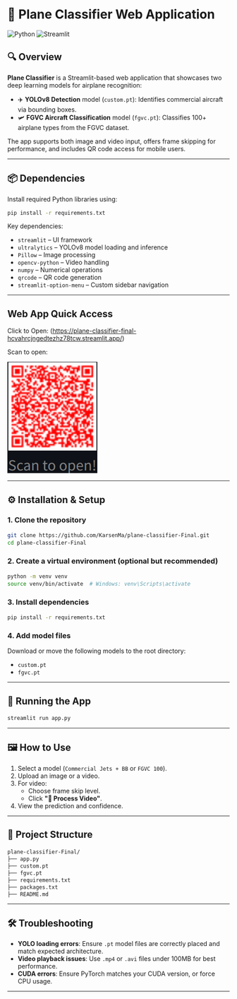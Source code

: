 
# 🛫 Plane Classifier Web Application

![Python](https://img.shields.io/badge/python-3.1+-blue)
![Streamlit](https://img.shields.io/badge/streamlit-live-brightgreen)


## 🔍 Overview

**Plane Classifier** is a Streamlit-based web application that showcases two deep learning models for airplane recognition:

- ✈️ **YOLOv8 Detection** model (`custom.pt`): Identifies commercial aircraft via bounding boxes.
- 🛩️ **FGVC Aircraft Classification** model (`fgvc.pt`): Classifies 100+ airplane types from the FGVC dataset.

The app supports both image and video input, offers frame skipping for performance, and includes QR code access for mobile users.

---

## 📦 Dependencies

Install required Python libraries using:

```bash
pip install -r requirements.txt
```

Key dependencies:

- `streamlit` – UI framework
- `ultralytics` – YOLOv8 model loading and inference
- `Pillow` – Image processing
- `opencv-python` – Video handling
- `numpy` – Numerical operations
- `qrcode` – QR code generation
- `streamlit-option-menu` – Custom sidebar navigation

---
## Web App Quick Access

Click to Open: (https://plane-classifier-final-hcvahrcjngedtezhz78tcw.streamlit.app/)

Scan to open:

![QR Code](./Plane_Classifier_QR.png)

---

## ⚙️ Installation & Setup

### 1. Clone the repository

```bash
git clone https://github.com/KarsenMa/plane-classifier-Final.git
cd plane-classifier-Final
```

### 2. Create a virtual environment (optional but recommended)

```bash
python -m venv venv
source venv/bin/activate  # Windows: venv\Scripts\activate
```

### 3. Install dependencies

```bash
pip install -r requirements.txt
```

### 4. Add model files

Download or move the following models to the root directory:
- `custom.pt`
- `fgvc.pt`

---

## 🚀 Running the App

```bash
streamlit run app.py
```

---

## 🖼️ How to Use

1. Select a model (`Commercial Jets + BB` or `FGVC 100`).
2. Upload an image or a video.
3. For video:
   - Choose frame skip level.
   - Click **"🚀 Process Video"**.
4. View the prediction and confidence.

---

## 📁 Project Structure

```
plane-classifier-Final/
├── app.py
├── custom.pt
├── fgvc.pt
├── requirements.txt
├── packages.txt
├── README.md

```

---

## 🛠 Troubleshooting

- **YOLO loading errors**: Ensure `.pt` model files are correctly placed and match expected architecture.
- **Video playback issues**: Use `.mp4` or `.avi` files under 100MB for best performance.
- **CUDA errors**: Ensure PyTorch matches your CUDA version, or force CPU usage.

---


